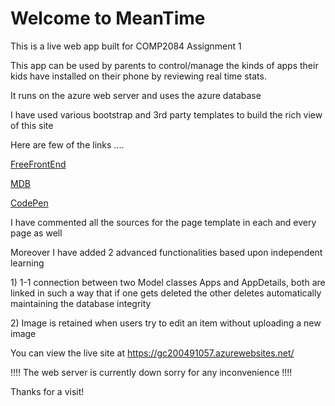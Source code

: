 <h1>Welcome to MeanTime</h1>
<p>This is a live web app built for COMP2084 Assignment 1</p>
<p>This app can be used by parents to control/manage the kinds of apps their kids have installed on their phone by reviewing real time stats.</p>
<p>It runs on the azure web server and uses the azure database</p>
<p>I have used various bootstrap and 3rd party templates to build the rich view of this site</p>
<p>Here are few of the links ....</p>
<p><a href="https://freefrontend.com/" target="_blank">FreeFrontEnd</a></p>
<p><a href="https://mdbootstrap.com/" target="_blank">MDB</a></p>
<p><a href="https://codepen.io/" target="_blank">CodePen</a></p>
<p>I have commented all the sources for the page template in each and every page as well</p>
<p>Moreover I have added 2 advanced functionalities based upon independent learning</p>
<p>1) 1-1 connection between two Model classes Apps and AppDetails, both are linked in such a way that if one gets deleted the other deletes automatically maintaining the database integrity</p>
<p>2) Image is retained when users try to edit an item without uploading a new image</p>
<p>You can view the live site at <a href="https://gc200491057.azurewebsites.net/" target="_blank">https://gc200491057.azurewebsites.net/</a></p>
<p>!!!! The web server is currently down sorry for any inconvenience !!!!</p>
<p>Thanks for a visit!</p>
